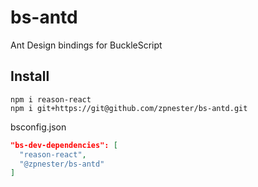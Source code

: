 # bs-antd

Ant Design bindings for BuckleScript

## Install

```
npm i reason-react
npm i git+https://git@github.com/zpnester/bs-antd.git
```

bsconfig.json
```json
"bs-dev-dependencies": [
  "reason-react",
  "@zpnester/bs-antd"
]
```

